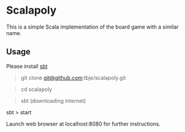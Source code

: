 Scalapoly
========
This is a simple Scala implementation of the board game with a similar name.

Usage
-----
Please install [sbt](http://www.scala-sbt.org/release/docs/Getting-Started/Setup.html#installing-sbt)

> git clone git@github.com:tbje/scalapoly.git

> cd scalapoly

> sbt 
(downloading internet)

sbt > start

Launch web browser at localhost:8080 for further instructions.

